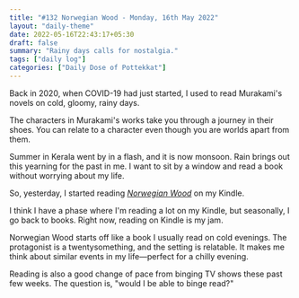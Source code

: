 ```yaml
---
title: "#132 Norwegian Wood - Monday, 16th May 2022"
layout: "daily-theme"
date: 2022-05-16T22:43:17+05:30
draft: false
summary: "Rainy days calls for nostalgia."
tags: ["daily log"]
categories: ["Daily Dose of Pottekkat"]
---
```


Back in 2020, when COVID-19 had just started, I used to read Murakami's novels on cold, gloomy, rainy days.

The characters in Murakami's works take you through a journey in their shoes. You can relate to a character even though you are worlds apart from them.

Summer in Kerala went by in a flash, and it is now monsoon. Rain brings out this yearning for the past in me. I want to sit by a window and read a book without worrying about my life.

So, yesterday, I started reading _[Norwegian Wood](https://www.goodreads.com/book/show/11297.Norwegian_Wood)_ on my Kindle.

I think I have a phase where I'm reading a lot on my Kindle, but seasonally, I go back to books. Right now, reading on Kindle is my jam.

Norwegian Wood starts off like a book I usually read on cold evenings. The protagonist is a twentysomething, and the setting is relatable. It makes me think about similar events in my life—perfect for a chilly evening.

Reading is also a good change of pace from binging TV shows these past few weeks. The question is, "would I be able to binge read?"
